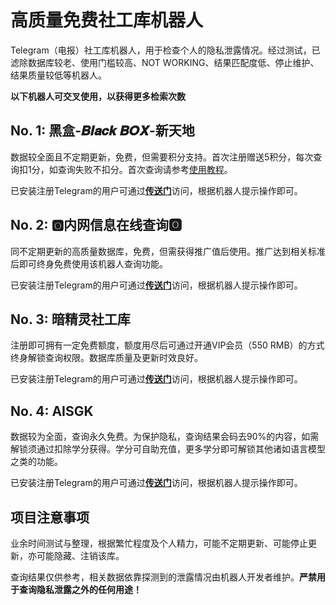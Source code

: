 # 高质量免费社工库机器人
Telegram（电报）社工库机器人，用于检查个人的隐私泄露情况。经过测试，已滤除数据库较老、使用门槛较高、NOT WORKING、结果匹配度低、停止维护、结果质量较低等机器人。

**以下机器人可交叉使用，以获得更多检索次数**

## No. 1: 黑盒-𝑩𝒍𝒂𝒄𝒌 𝑩𝑶𝑿-新天地
数据较全面且不定期更新，免费，但需要积分支持。首次注册赠送5积分，每次查询扣1分，如查询失败不扣分。首次查询请参考[使用教程](https://telegra.ph/%E9%BB%91%E7%9B%92-%F0%9D%91%A9%F0%9D%92%8D%F0%9D%92%82%F0%9D%92%84%F0%9D%92%8C-%F0%9D%91%A9%F0%9D%91%B6%F0%9D%91%BF---%E7%A4%BE%E5%B7%A5%E5%BA%93%E4%BD%BF%E7%94%A8%E6%95%99%E7%A8%8B-08-23)。

已安装注册Telegram的用户可通过[**传送门**](https://t.me/BOXsgkbot?start=U1TvffB)访问，根据机器人提示操作即可。

## No. 2: 🅾内网信息在线查询🅾
同不定期更新的高质量数据库，免费，但需获得推广值后使用。推广达到相关标准后即可终身免费使用该机器人查询功能。

已安装注册Telegram的用户可通过[**传送门**](https://t.me/NeiWangsgkbot?start=6320564014)访问，根据机器人提示操作即可。

## No. 3: 暗精灵社工库
注册即可拥有一定免费额度，额度用尽后可通过开通VIP会员（550 RMB）的方式终身解锁查询权限。数据库质量及更新时效良好。

已安装注册Telegram的用户可通过[**传送门**](https://t.me/AJL01_bot?start=xkOLiW4qY1)访问，根据机器人提示操作即可。

## No. 4: AISGK
数据较为全面，查询永久免费。为保护隐私，查询结果会码去90%的内容，如需解锁须通过扣除学分获得。学分可自助充值，更多学分即可解锁其他诸如语言模型之类的功能。

已安装注册Telegram的用户可通过[**传送门**](https://t.me/aishegongkubot?start=AISGK_TDW5DW2V)访问，根据机器人提示操作即可。

## 项目注意事项
业余时间测试与整理，根据繁忙程度及个人精力，可能不定期更新、可能停止更新，亦可能隐藏、注销该库。

查询结果仅供参考，相关数据依靠探测到的泄露情况由机器人开发者维护。**严禁用于查询隐私泄露之外的任何用途！**
